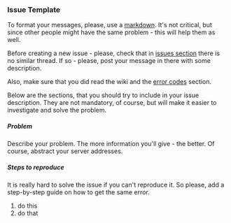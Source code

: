 ### Issue Template

To format your messages, please, use a [markdown](https://guides.github.com/features/mastering-markdown/). It's not critical, but since other people might have the same problem - this will help them as well.

Before creating a new issue - please, check that in [issues section](https://github.com/nordnet/cordova-hot-code-push/issues) there is no similar thread. If so - please, post your message in there with some description.

Also, make sure that you did read the wiki and the [error codes](https://github.com/nordnet/cordova-hot-code-push/wiki/Error-codes) section.

Below are the sections, that you should try to include in your issue description. They are not mandatory, of course, but will make it easier to investigate and solve the problem.

##### Problem

Describe your problem. The more information you'll give - the better. Of course, abstract your server addresses.

##### Steps to reproduce

It is really hard to solve the issue if you can't reproduce it. So please, add a step-by-step guide on how to get the same error.

1. do this
2. do that